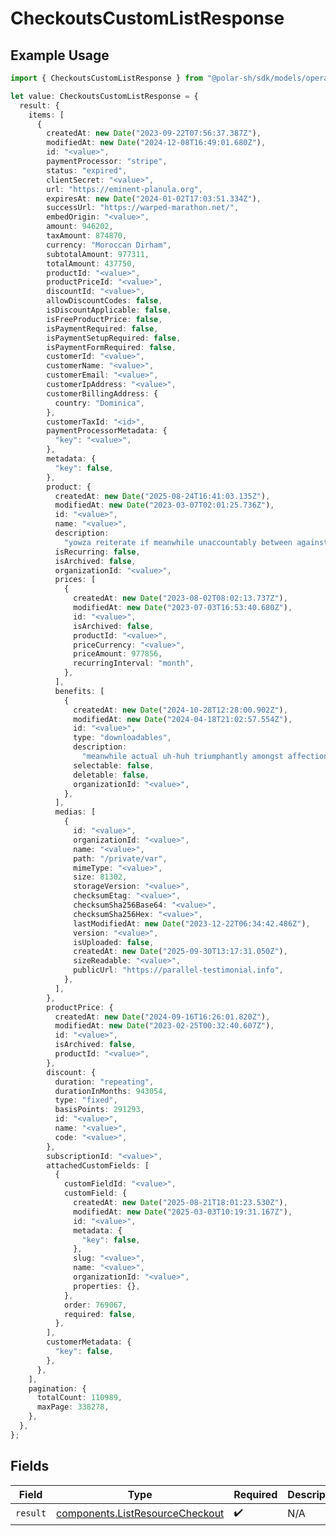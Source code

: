 # CheckoutsCustomListResponse

## Example Usage

```typescript
import { CheckoutsCustomListResponse } from "@polar-sh/sdk/models/operations";

let value: CheckoutsCustomListResponse = {
  result: {
    items: [
      {
        createdAt: new Date("2023-09-22T07:56:37.387Z"),
        modifiedAt: new Date("2024-12-08T16:49:01.680Z"),
        id: "<value>",
        paymentProcessor: "stripe",
        status: "expired",
        clientSecret: "<value>",
        url: "https://eminent-planula.org",
        expiresAt: new Date("2024-01-02T17:03:51.334Z"),
        successUrl: "https://warped-marathon.net/",
        embedOrigin: "<value>",
        amount: 946202,
        taxAmount: 874870,
        currency: "Moroccan Dirham",
        subtotalAmount: 977311,
        totalAmount: 437750,
        productId: "<value>",
        productPriceId: "<value>",
        discountId: "<value>",
        allowDiscountCodes: false,
        isDiscountApplicable: false,
        isFreeProductPrice: false,
        isPaymentRequired: false,
        isPaymentSetupRequired: false,
        isPaymentFormRequired: false,
        customerId: "<value>",
        customerName: "<value>",
        customerEmail: "<value>",
        customerIpAddress: "<value>",
        customerBillingAddress: {
          country: "Dominica",
        },
        customerTaxId: "<id>",
        paymentProcessorMetadata: {
          "key": "<value>",
        },
        metadata: {
          "key": false,
        },
        product: {
          createdAt: new Date("2025-08-24T16:41:03.135Z"),
          modifiedAt: new Date("2023-03-07T02:01:25.736Z"),
          id: "<value>",
          name: "<value>",
          description:
            "yowza reiterate if meanwhile unaccountably between against provider",
          isRecurring: false,
          isArchived: false,
          organizationId: "<value>",
          prices: [
            {
              createdAt: new Date("2023-08-02T08:02:13.737Z"),
              modifiedAt: new Date("2023-07-03T16:53:40.680Z"),
              id: "<value>",
              isArchived: false,
              productId: "<value>",
              priceCurrency: "<value>",
              priceAmount: 977856,
              recurringInterval: "month",
            },
          ],
          benefits: [
            {
              createdAt: new Date("2024-10-28T12:28:00.902Z"),
              modifiedAt: new Date("2024-04-18T21:02:57.554Z"),
              id: "<value>",
              type: "downloadables",
              description:
                "meanwhile actual uh-huh triumphantly amongst affectionate although meh gnaw",
              selectable: false,
              deletable: false,
              organizationId: "<value>",
            },
          ],
          medias: [
            {
              id: "<value>",
              organizationId: "<value>",
              name: "<value>",
              path: "/private/var",
              mimeType: "<value>",
              size: 81302,
              storageVersion: "<value>",
              checksumEtag: "<value>",
              checksumSha256Base64: "<value>",
              checksumSha256Hex: "<value>",
              lastModifiedAt: new Date("2023-12-22T06:34:42.486Z"),
              version: "<value>",
              isUploaded: false,
              createdAt: new Date("2025-09-30T13:17:31.050Z"),
              sizeReadable: "<value>",
              publicUrl: "https://parallel-testimonial.info",
            },
          ],
        },
        productPrice: {
          createdAt: new Date("2024-09-16T16:26:01.820Z"),
          modifiedAt: new Date("2023-02-25T00:32:40.607Z"),
          id: "<value>",
          isArchived: false,
          productId: "<value>",
        },
        discount: {
          duration: "repeating",
          durationInMonths: 943054,
          type: "fixed",
          basisPoints: 291293,
          id: "<value>",
          name: "<value>",
          code: "<value>",
        },
        subscriptionId: "<value>",
        attachedCustomFields: [
          {
            customFieldId: "<value>",
            customField: {
              createdAt: new Date("2025-08-21T18:01:23.530Z"),
              modifiedAt: new Date("2025-03-03T10:19:31.167Z"),
              id: "<value>",
              metadata: {
                "key": false,
              },
              slug: "<value>",
              name: "<value>",
              organizationId: "<value>",
              properties: {},
            },
            order: 769067,
            required: false,
          },
        ],
        customerMetadata: {
          "key": false,
        },
      },
    ],
    pagination: {
      totalCount: 110989,
      maxPage: 338278,
    },
  },
};
```

## Fields

| Field                                                                              | Type                                                                               | Required                                                                           | Description                                                                        |
| ---------------------------------------------------------------------------------- | ---------------------------------------------------------------------------------- | ---------------------------------------------------------------------------------- | ---------------------------------------------------------------------------------- |
| `result`                                                                           | [components.ListResourceCheckout](../../models/components/listresourcecheckout.md) | :heavy_check_mark:                                                                 | N/A                                                                                |